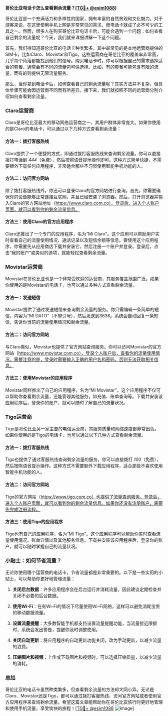 **哥伦比亚电话卡怎么查看剩余流量？[[TG💪+ @esim1088](https://t.me/s/esim1088)]**

哥伦比亚是一个充满活力和多样性的国家，拥有丰富的自然景观和文化魅力。对于游客来说，在这里使用手机上网是非常常见的需求，而电话卡就成了必不可少的工具之一。然而，很多人在购买哥伦比亚电话卡后，可能会遇到一个问题：如何查看自己剩余的流量呢？今天，我们就来详细讲解一下这个问题。

首先，我们得知道哥伦比亚的电话卡种类繁多，其中最常见的是本地运营商提供的SIM卡，比如Claro、Movistar和Tigo。这些运营商在哥伦比亚的覆盖率非常高，几乎每个角落都能找到他们的信号。购买电话卡时，你可以根据自己的需求选择适合的套餐，通常会有不同的流量包可供选择。比如，有的套餐可能包含有限的流量，而有的则提供无限流量服务。

那么，当你拿到电话卡后，如何查看自己的剩余流量呢？其实方法并不复杂，但具体步骤可能会因运营商不同而有所差异。接下来，我们就按照不同的运营商分别介绍如何查看剩余流量。

### Claro运营商

Claro是哥伦比亚最大的移动网络运营商之一，其用户群体非常庞大。如果你使用的是Claro的电话卡，可以通过以下几种方式查看剩余流量：

#### 方法一：拨打客服热线
Claro提供了一个便捷的方式，即通过拨打客服热线来查询剩余流量。你可以直接拨打电话到 *444*（免费），然后按照语音提示操作即可。这种方式简单快捷，不需要额外下载任何应用程序，非常适合那些不习惯使用智能手机功能的人。

#### 方法二：访问官方网站
除了拨打客服热线外，你还可以登录Claro的官方网站进行查询。首先，你需要确保你的设备能够正常连接互联网，并且已经安装了浏览器。然后，打开浏览器并输入Claro的官方网站地址（https://www.claro.com.co）。登录后，进入个人账户页面，就可以看到你的剩余流量信息。

#### 方法三：使用Claro的官方应用程序
Claro还推出了一个专门的应用程序，名为“Mi Claro”。这个应用可以帮助用户实时查看自己的流量使用情况、通话记录以及短信余额等信息。要使用这个应用程序，你需要先从应用商店下载并安装它，然后注册一个账户并登录。登录后，点击“我的账户”或类似的选项，就能轻松查看剩余流量。

### Movistar运营商

Movistar在哥伦比亚也是一个非常受欢迎的运营商，其服务覆盖范围广泛。如果你使用的是Movistar的电话卡，也可以通过多种方式查看剩余流量。

#### 方法一：发送短信
Movistar提供了通过发送短信来查询剩余流量的服务。你只需编辑一条简单的短信，内容为“MI DATO”（不带引号），然后发送到3636。系统会自动回复一条短信，告诉你当前的流量使用情况和剩余流量。

#### 方法二：访问官方网站
与Claro类似，Movistar也提供了官方网站查询服务。你可以访问Movistar的官方网站（https://www.movistar.com.co），登录个人账户后，查看你的流量使用情况。需要注意的是，登录时需要输入正确的用户名和密码，否则无法获取相关信息。

#### 方法三：使用Movistar的应用程序
Movistar同样推出了自己的应用程序，名为“Mi Movistar”。这个应用程序不仅可以帮助你查看剩余流量，还能管理其他服务，如充值、账单查询等。下载并安装该应用程序后，登录你的账户，就可以随时了解自己的流量状况。

### Tigo运营商

Tigo是哥伦比亚另一家主要的电信运营商，其服务质量和网络速度都非常出色。如果你使用的是Tigo的电话卡，也可以通过以下几种方式查看剩余流量。

#### 方法一：拨打客服热线
Tigo也提供了通过客服热线查询剩余流量的服务。你可以直接拨打 *100*（免费），然后按照语音提示操作。这种方式不需要额外下载应用程序，适合那些不喜欢使用智能手机功能的人。

#### 方法二：访问官方网站
Tigo的官方网站（https://www.tigo.com.co）也提供了流量查询服务。登录后，进入个人账户页面，就可以看到你的剩余流量信息。如果你还没有注册账户，需要先完成注册流程。

#### 方法三：使用Tigo的应用程序
Tigo也有自己的应用程序，名为“Mi Tigo”。这个应用程序可以帮助你实时查看流量使用情况、账单详情以及其他服务信息。下载并安装该应用程序后，登录你的账户，就可以随时掌握自己的流量状况。

### 小贴士：如何节省流量？

无论你使用哪个运营商的电话卡，节省流量都是非常重要的。以下是一些实用的小贴士，可以帮助你更好地管理流量：

1. **关闭后台数据**：许多应用程序会在后台运行并消耗流量，因此建议定期检查并关闭不必要的后台数据。
   
2. **使用Wi-Fi**：在有Wi-Fi的情况下尽量使用Wi-Fi网络，这样可以避免消耗宝贵的移动数据流量。

3. **设置流量提醒**：大多数智能手机都支持设置流量提醒功能，当流量接近限额时，系统会发出警告，提醒你及时调整使用。

4. **关闭自动更新**：将应用程序的自动更新功能关闭，改为手动更新，以减少流量的浪费。

5. **压缩图片和视频**：上传或下载图片和视频时，可以选择压缩质量，以减少流量的消耗。

### 总结

哥伦比亚的电话卡虽然种类繁多，但查看剩余流量的方法却大同小异。无论是Claro、Movistar还是Tigo，都可以通过拨打客服热线、访问官方网站或者使用官方应用程序来查询剩余流量。希望这篇文章能帮助你在哥伦比亚旅行时更好地管理和使用手机流量，享受愉快的旅程！[[TG💪+ @esim1088](https://t.me/s/esim1088) ![Image](https://i.postimg.cc/4NQfJmqS/Snipaste-2025-05-13-00-14-12.png)]